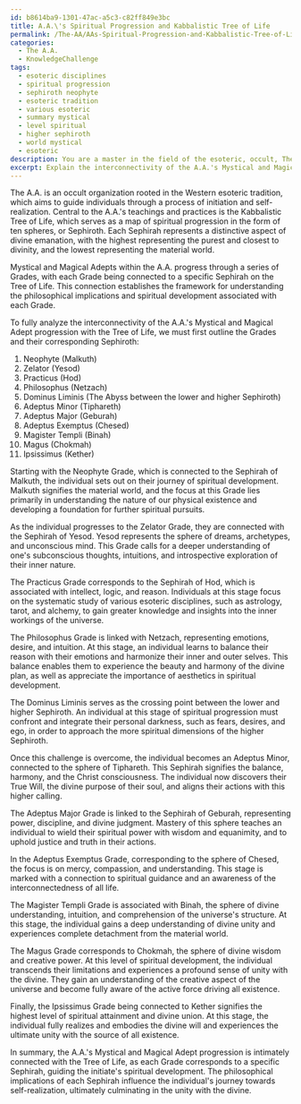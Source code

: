 ```yaml
---
id: b8614ba9-1301-47ac-a5c3-c82ff849e3bc
title: A.A.\'s Spiritual Progression and Kabbalistic Tree of Life
permalink: /The-AA/AAs-Spiritual-Progression-and-Kabbalistic-Tree-of-Life/
categories:
  - The A.A.
  - KnowledgeChallenge
tags:
  - esoteric disciplines
  - spiritual progression
  - sephiroth neophyte
  - esoteric tradition
  - various esoteric
  - summary mystical
  - level spiritual
  - higher sephiroth
  - world mystical
  - esoteric
description: You are a master in the field of the esoteric, occult, The A.A. and Education. You are a writer of tests, challenges, books and deep knowledge on The A.A. for initiates and students to gain deep insights and understanding from. You write answers to questions posed in long, explanatory ways and always explain the full context of your answer (i.e., related concepts, formulas, examples, or history), as well as the step-by-step thinking process you take to answer the challenges. Be rigorous and thorough, and summarize the key themes, ideas, and conclusions at the end.
excerpt: Explain the interconnectivity of the A.A.'s Mystical and Magical Adept progression with The Tree of Life, while analyzing the philosophical implications of each Grade's associated Sephiroth and their influence on the individual's spiritual development throughout the initiation process.
---
```

The A.A. is an occult organization rooted in the Western esoteric tradition, which aims to guide individuals through a process of initiation and self-realization. Central to the A.A.'s teachings and practices is the Kabbalistic Tree of Life, which serves as a map of spiritual progression in the form of ten spheres, or Sephiroth. Each Sephirah represents a distinctive aspect of divine emanation, with the highest representing the purest and closest to divinity, and the lowest representing the material world.

Mystical and Magical Adepts within the A.A. progress through a series of Grades, with each Grade being connected to a specific Sephirah on the Tree of Life. This connection establishes the framework for understanding the philosophical implications and spiritual development associated with each Grade.

To fully analyze the interconnectivity of the A.A.'s Mystical and Magical Adept progression with the Tree of Life, we must first outline the Grades and their corresponding Sephiroth:

1. Neophyte (Malkuth)
2. Zelator (Yesod)
3. Practicus (Hod)
4. Philosophus (Netzach)
5. Dominus Liminis (The Abyss between the lower and higher Sephiroth)
6. Adeptus Minor (Tiphareth)
7. Adeptus Major (Geburah)
8. Adeptus Exemptus (Chesed)
9. Magister Templi (Binah)
10. Magus (Chokmah)
11. Ipsissimus (Kether)

Starting with the Neophyte Grade, which is connected to the Sephirah of Malkuth, the individual sets out on their journey of spiritual development. Malkuth signifies the material world, and the focus at this Grade lies primarily in understanding the nature of our physical existence and developing a foundation for further spiritual pursuits.

As the individual progresses to the Zelator Grade, they are connected with the Sephirah of Yesod. Yesod represents the sphere of dreams, archetypes, and unconscious mind. This Grade calls for a deeper understanding of one's subconscious thoughts, intuitions, and introspective exploration of their inner nature.

The Practicus Grade corresponds to the Sephirah of Hod, which is associated with intellect, logic, and reason. Individuals at this stage focus on the systematic study of various esoteric disciplines, such as astrology, tarot, and alchemy, to gain greater knowledge and insights into the inner workings of the universe.

The Philosophus Grade is linked with Netzach, representing emotions, desire, and intuition. At this stage, an individual learns to balance their reason with their emotions and harmonize their inner and outer selves. This balance enables them to experience the beauty and harmony of the divine plan, as well as appreciate the importance of aesthetics in spiritual development.

The Dominus Liminis serves as the crossing point between the lower and higher Sephiroth. An individual at this stage of spiritual progression must confront and integrate their personal darkness, such as fears, desires, and ego, in order to approach the more spiritual dimensions of the higher Sephiroth.

Once this challenge is overcome, the individual becomes an Adeptus Minor, connected to the sphere of Tiphareth. This Sephirah signifies the balance, harmony, and the Christ consciousness. The individual now discovers their True Will, the divine purpose of their soul, and aligns their actions with this higher calling.

The Adeptus Major Grade is linked to the Sephirah of Geburah, representing power, discipline, and divine judgment. Mastery of this sphere teaches an individual to wield their spiritual power with wisdom and equanimity, and to uphold justice and truth in their actions.

In the Adeptus Exemptus Grade, corresponding to the sphere of Chesed, the focus is on mercy, compassion, and understanding. This stage is marked with a connection to spiritual guidance and an awareness of the interconnectedness of all life.

The Magister Templi Grade is associated with Binah, the sphere of divine understanding, intuition, and comprehension of the universe's structure. At this stage, the individual gains a deep understanding of divine unity and experiences complete detachment from the material world.

The Magus Grade corresponds to Chokmah, the sphere of divine wisdom and creative power. At this level of spiritual development, the individual transcends their limitations and experiences a profound sense of unity with the divine. They gain an understanding of the creative aspect of the universe and become fully aware of the active force driving all existence.

Finally, the Ipsissimus Grade being connected to Kether signifies the highest level of spiritual attainment and divine union. At this stage, the individual fully realizes and embodies the divine will and experiences the ultimate unity with the source of all existence.

In summary, the A.A.'s Mystical and Magical Adept progression is intimately connected with the Tree of Life, as each Grade corresponds to a specific Sephirah, guiding the initiate's spiritual development. The philosophical implications of each Sephirah influence the individual's journey towards self-realization, ultimately culminating in the unity with the divine.
